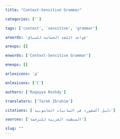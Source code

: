 ```yaml
---
title: "Context-Sensitive Grammar"

categories: ['']

tags: ['context', 'sensitive', 'grammar']

arwords: 'قواعد اللغة الحساسة للسياق'

arexps: []

enwords: ['Context-Sensitive Grammar']

enexps: []

arlexicons: 'ق'

enlexicons: ['C']

authors: ['Ruqayya Roshdy']

translators: ['Tarek Ibrahim']

citations: ['دليل أكسفورد في السانيات الحاسوبية']

sources: ['المنظمة العربية للترجمة']

slug: ""
---
```

